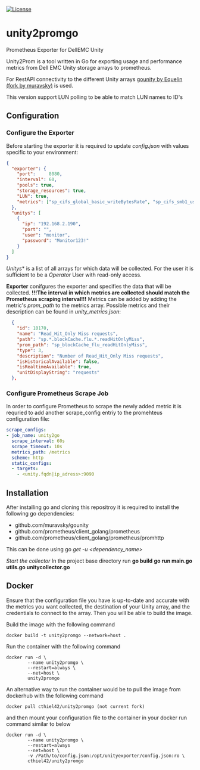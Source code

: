 [![License](https://img.shields.io/badge/License-Apache%202.0-blue.svg)](https://opensource.org/licenses/Apache-2.0)

# unity2promgo
Prometheus Exporter for DellEMC Unity

Unity2Prom is a tool written in Go for exporting usage and performance metrics from Dell EMC Unity storage arrays to prometheus.

For RestAPI connectivity to the different Unity arrays [gounity by Equelin (fork by muravsky)](https://github.com/muravsky/gounity.git) is used.

This version support LUN polling to be able to match LUN names to ID's

## Configuration
### Configure the Exporter
Before starting the exporter it is required to update *config.json* with values specific to your environment:
```json
{
  "exporter": {
    "port":     8080,
    "interval": 60,
    "pools": true,
    "storage_resources": true,
    "LUN": true,
    "metrics": ["sp_cifs_global_basic_writeBytesRate", "sp_cifs_smb1_usage_currentConnections","sp_net_device_pktsInRate","sp_net_device_pktsOut"]
  },
  "unitys": [
    {
      "ip": "192.168.2.190",
      "port": "",
      "user": "monitor",
      "password": "Monitor123!"
    }
  ]
}
```
*Unitys** is a list of all arrays for which data will be collected.
For the user it is sufficient to be a *Operator* User with read-only access.

**Exporter** conifgures the exporter and specifies the data that will be collected.
**!!!The interval in which metrics are collected should match the Prometheus scraping interval!!!**
Metrics can be added by adding the metric's *prom_path* to the metrics array.
Possible metrics and their description can be found in *unity_metrics.json*:

```json
  {
    "id": 10170,
    "name": "Read_Hit_Only Miss requests",
    "path": "sp.*.blockCache.flu.*.readHitOnlyMiss",
    "prom_path": "sp_blockCache_flu_readHitOnlyMiss",
    "type": 3,
    "description": "Number of Read_Hit_Only Miss requests",
    "isHistoricalAvailable": false,
    "isRealtimeAvailable": true,
    "unitDisplayString": "requests"
  },
```

### Configure Prometheus Scrape Job

In order to configure Prometheus to scrape the newly added metric it is requried to add another scrape_config entriy to the 
promehteus configuration file:
```yaml
scrape_configs:
- job_name: unity2go  
  scrape_interval: 60s
  scrape_timeout: 10s
  metrics_path: /metrics
  scheme: http
  static_configs:
  - targets:
    - <unity.fqdn|ip_adress>:9090    
```

## Installation
After installing go and cloning this repositroy it is required to install the following go dependencies:
- github.com/muravsky/gounity
- github.com/prometheus/client_golang/prometheus
- github.com/prometheus/client_golang/prometheus/promhttp

This can be done using go *get -u <dependency_name>*

*Start the collector*
In the project base directory run
**go build**
**go run main.go utils.go unitycollector.go**

## Docker
Ensure that the configuration file you have is up-to-date and accurate with the metrics you want collected, the destination of your Unity array, and the credentials to connect to the array. Then you will be able to build the image.

Build the image with the following command
```
docker build -t unity2promgo --network=host .
```
Run the container with the following command
```
docker run -d \
        --name unity2promgo \
        --restart=always \
        --net=host \
        unity2promgo
```

An alternative way to run the container would be to pull the image from dockerhub with the following command
```
docker pull cthiel42/unity2promgo (not current fork)
```
and then mount your configuration file to the container in your docker run command similar to below
```
docker run -d \
        --name unity2promgo \
        --restart=always 
        --net=host \ 
        -v /Path/to/config.json:/opt/unityexporter/config.json:ro \ 
        cthiel42/unity2promgo
```
